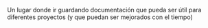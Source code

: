 Un lugar donde ir guardando documentación que pueda ser útil para diferentes proyectos (y que puedan ser mejorados con el tiempo)
